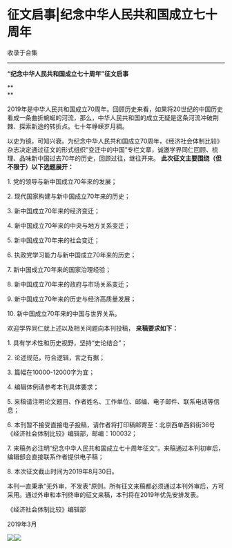 # 征文启事|纪念中华人民共和国成立七十周年


收录于合集

****

**“纪念中华人民共和国成立七十周年”征文启事**

 **  
**

2019年是中华人民共和国成立70周年。回顾历史来看，如果将20世纪的中国历史看成一条曲折蜿蜒的河流，那么，中华人民共和国的成立无疑是这条河流冲破荆棘、探索新途的转折点。七十年峥嵘岁月稠。  

  

以史为镜，可知兴衰。为纪念中华人民共和国成立70周年，《经济社会体制比较》杂志决定通过征文的形式组织“变迁中的中国”专栏文章，诚邀学界同仁回顾、梳理、品味新中国过去70年的历史，回顾过往，继往开来。
**此次征文主要围绕（但不限于）以下选题展开：**

1\. 党的领导与新中国成立70年来的发展；

2\. 现代国家构建与新中国成立70年来的历史；

3\. 新中国成立70年来的经济变迁；

4\. 新中国成立70年来的中央与地方关系变迁；

5\. 新中国成立70年来的社会变迁；

6\. 执政党学习能力与新中国成立70年来的历史；

7\. 新中国成立70年来的国家治理经验；

8\. 新中国成立70年来的政府与市场关系变迁；

9\. 新中国成立70年来的历史与经济高质量发展；

10\. 新中国成立70年来的中国与世界关系。

  

欢迎学界同仁就上述以及相关问题向本刊投稿， **来稿要求如下：**

1\. 具有学术性和历史视野，坚持“史论结合”；

2\. 论述规范，符合逻辑，言之有据；

3\. 篇幅在10000-12000字为宜；

4\. 编辑体例请参考本刊具体要求；

5\. 来稿请注明论文题目、作者姓名、工作单位、邮编、电子邮件、联系电话等信息；

6\. 本刊暂不接受直接电子投稿，请作者将打印稿邮寄至：北京西单西斜街36号《经济社会体制比较》编辑部，邮编：100032；

7\. 来稿务必注明“纪念中华人民共和国成立七十周年征文”。来稿通过本刊初审后，编辑部会直接联系作者提供电子稿；

8\. 本次征文截止时间为2019年8月30日。

  

本刊一直秉承“无外审，不发表”原则。所有征文来稿都必须通过本刊外审后，方可采用。通过外审和本刊终审的征文来稿，本刊将在2019年优先安排发表。

  

  

《经济社会体制比较》编辑部

2019年3月

  

  

  

![](/images/450/2.jpeg)![](/images/450/3.jpeg)

  

